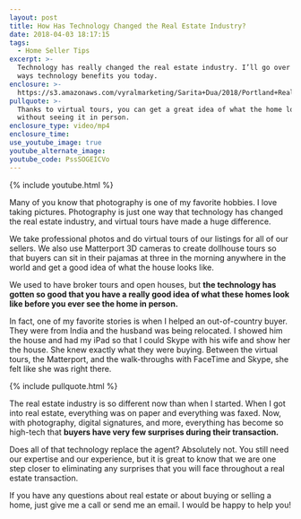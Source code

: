 ```yaml
---
layout: post
title: How Has Technology Changed the Real Estate Industry?
date: 2018-04-03 18:17:15
tags:
  - Home Seller Tips
excerpt: >-
  Technology has really changed the real estate industry. I’ll go over a few
  ways technology benefits you today.
enclosure: >-
  https://s3.amazonaws.com/vyralmarketing/Sarita+Dua/2018/Portland+Real+Estate+Agent-+VIRTUAL+TOUR.mp4
pullquote: >-
  Thanks to virtual tours, you can get a great idea of what the home looks like
  without seeing it in person.
enclosure_type: video/mp4
enclosure_time:
use_youtube_image: true
youtube_alternate_image:
youtube_code: PssSOGEICVo
---
```


{% include youtube.html %}

Many of you know that photography is one of my favorite hobbies. I love taking pictures. Photography is just one way that technology has changed the real estate industry, and virtual tours have made a huge difference.&nbsp;

We take professional photos and do virtual tours of our listings for all of our sellers. We also use Matterport 3D cameras to create dollhouse tours so that buyers can sit in their pajamas at three in the morning anywhere in the world and get a good idea of what the house looks like.

We used to have broker tours and open houses, but **the technology has gotten so good that you have a really good idea of what these homes look like before you ever see the home in person.&nbsp;**

In fact, one of my favorite stories is when I helped an out-of-country buyer. They were from India and the husband was being relocated. I showed him the house and had my iPad so that I could Skype with his wife and show her the house. She knew exactly what they were buying. Between the virtual tours, the Matterport, and the walk-throughs with FaceTime and Skype, she felt like she was right there.

{% include pullquote.html %}

The real estate industry is so different now than when I started. When I got into real estate, everything was on paper and everything was faxed. Now, with photography, digital signatures, and more, everything has become so high-tech that **buyers have very few surprises during their transaction.&nbsp;**

Does all of that technology replace the agent? Absolutely not. You still need our expertise and our experience, but it is great to know that we are one step closer to eliminating any surprises that you will face throughout a real estate transaction.

If you have any questions about real estate or about buying or selling a home, just give me a call or send me an email. I would be happy to help you!
